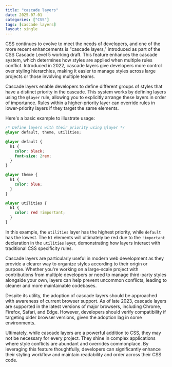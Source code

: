 ```yaml
---
title: "cascade layers"
date: 2025-07-01
categories: ["CSS"]
tags: [cascade layers]
layout: single
---
```


CSS continues to evolve to meet the needs of developers, and one of the more recent enhancements is "cascade layers," introduced as part of the CSS Cascade Level 5 working draft. This feature enhances the cascade system, which determines how styles are applied when multiple rules conflict. Introduced in 2022, cascade layers give developers more control over styling hierarchies, making it easier to manage styles across large projects or those involving multiple teams.

Cascade layers enable developers to define different groups of styles that have a distinct priority in the cascade. This system works by defining layers using the `@layer` rule, allowing you to explicitly arrange these layers in order of importance. Rules within a higher-priority layer can override rules in lower-priority layers if they target the same elements.

Here's a basic example to illustrate usage:

```css
/* Define layers with their priority using @layer */
@layer default, theme, utilities;

@layer default {
  h1 {
    color: black;
    font-size: 2rem;
  }
}

@layer theme {
  h1 {
    color: blue;
  }
}

@layer utilities {
  h1 {
    color: red !important;
  }
}
```

In this example, the `utilities` layer has the highest priority, while `default` has the lowest. The `h1` elements will ultimately be red due to the `!important` declaration in the `utilities` layer, demonstrating how layers interact with traditional CSS specificity rules.

Cascade layers are particularly useful in modern web development as they provide a clearer way to organize styles according to their origin or purpose. Whether you're working on a large-scale project with contributions from multiple developers or need to manage third-party styles alongside your own, layers can help prevent uncommon conflicts, leading to cleaner and more maintainable codebases.

Despite its utility, the adoption of cascade layers should be approached with awareness of current browser support. As of late 2023, cascade layers are supported in the latest versions of major browsers, including Chrome, Firefox, Safari, and Edge. However, developers should verify compatibility if targeting older browser versions, given the adoption lag in some environments.

Ultimately, while cascade layers are a powerful addition to CSS, they may not be necessary for every project. They shine in complex applications where style conflicts are abundant and overrides commonplace. By leveraging this feature thoughtfully, developers can significantly enhance their styling workflow and maintain readability and order across their CSS code.
